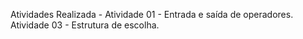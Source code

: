 Atividades Realizada -  Atividade 01 - Entrada e saída de operadores.
                        Atividade 03 - Estrutura de escolha.